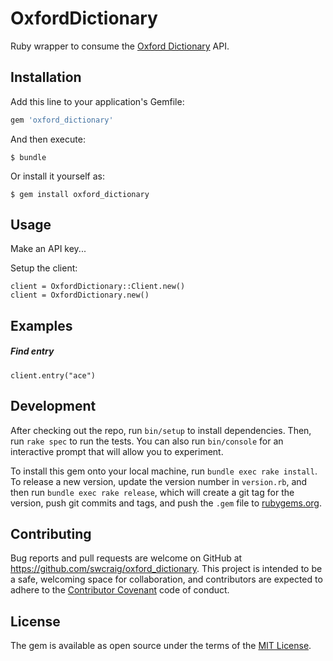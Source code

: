 # OxfordDictionary

Ruby wrapper to consume the [Oxford Dictionary](https://developer.oxforddictionaries.com/documentation) API.

## Installation

Add this line to your application's Gemfile:

```ruby
gem 'oxford_dictionary'
```

And then execute:

    $ bundle

Or install it yourself as:

    $ gem install oxford_dictionary

## Usage

Make an API key...

Setup the client:

```
client = OxfordDictionary::Client.new()
client = OxfordDictionary.new()
```


## Examples
##### Find entry
```
client.entry("ace")
```

## Development

After checking out the repo, run `bin/setup` to install dependencies. Then, run `rake spec` to run the tests. You can also run `bin/console` for an interactive prompt that will allow you to experiment.

To install this gem onto your local machine, run `bundle exec rake install`. To release a new version, update the version number in `version.rb`, and then run `bundle exec rake release`, which will create a git tag for the version, push git commits and tags, and push the `.gem` file to [rubygems.org](https://rubygems.org).

## Contributing

Bug reports and pull requests are welcome on GitHub at https://github.com/swcraig/oxford_dictionary. This project is intended to be a safe, welcoming space for collaboration, and contributors are expected to adhere to the [Contributor Covenant](http://contributor-covenant.org) code of conduct.


## License

The gem is available as open source under the terms of the [MIT License](http://opensource.org/licenses/MIT).
